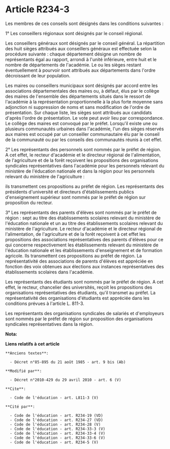 # Article R234-3

Les membres de ces conseils sont désignés dans les conditions suivantes : 

1° Les conseillers régionaux sont désignés par le conseil régional. 

Les conseillers généraux sont désignés par le conseil général. La répartition des huit sièges attribués aux conseillers
généraux est effectuée selon la procédure suivante : chaque département désigne un nombre de représentants égal au rapport,
arrondi à l'unité inférieure, entre huit et le nombre de départements de l'académie. Le ou les sièges restant éventuellement
à pourvoir sont attribués aux départements dans l'ordre décroissant de leur population. 

Les maires ou conseillers municipaux sont désignés par accord entre les associations départementales des maires ou, à défaut,
élus par le collège des maires de l'ensemble des départements situés dans le ressort de l'académie à la représentation
proportionnelle à la plus forte moyenne sans adjonction ni suppression de noms et sans modification de l'ordre de
présentation. Sur chaque liste, les sièges sont attribués aux candidats d'après l'ordre de présentation. Le vote peut avoir
lieu par correspondance. Le collège des maires est convoqué par le préfet. Lorsqu'il existe une ou plusieurs communautés
urbaines dans l'académie, l'un des sièges réservés aux maires est occupé par un conseiller communautaire élu par le conseil
de la communauté ou par les conseils des communautés réunis à cet effet. 

2° Les représentants des personnels sont nommés par le préfet de région. A cet effet, le recteur d'académie et le directeur
régional de l'alimentation, de l'agriculture et de la forêt reçoivent les propositions des organisations syndicales
représentatives dans l'académie pour les personnels relevant du ministère de l'éducation nationale et dans la région pour les
personnels relevant du ministère de l'agriculture : 

ils transmettent ces propositions au préfet de région. Les représentants des présidents d'université et directeurs
d'établissements publics d'enseignement supérieur sont nommés par le préfet de région sur proposition du recteur. 

3° Les représentants des parents d'élèves sont nommés par le préfet de région : sept au titre des établissements scolaires
relevant du ministère de l'éducation nationale et un au titre des établissements scolaires relevant du ministère de
l'agriculture. Le recteur d'académie et le directeur régional de l'alimentation, de l'agriculture et de la forêt reçoivent à
cet effet les propositions des associations représentatives des parents d'élèves pour ce qui concerne respectivement les
établissements relevant du ministère de l'éducation nationale et les établissements d'enseignement et de formation agricole.
Ils transmettent ces propositions au préfet de région. La représentativité des associations de parents d'élèves est appréciée
en fonction des voix obtenues aux élections aux instances représentatives des établissements scolaires dans l'académie. 

Les représentants des étudiants sont nommés par le préfet de région. A cet effet, le recteur, chancelier des universités,
reçoit les propositions des organisations représentatives des étudiants, qu'il transmet au préfet. La représentativité des
organisations d'étudiants est appréciée dans les conditions prévues à l'article L. 811-3. 

Les représentants des organisations syndicales de salariés et d'employeurs sont nommés par le préfet de région sur
proposition des organisations syndicales représentatives dans la région.

**Nota:**



**Liens relatifs à cet article**

	**Anciens textes**:

	  - Décret n°85-895 du 21 août 1985 - art. 9 bis (Ab)

	**Modifié par**:

	  - Décret n°2010-429 du 29 avril 2010 - art. 6 (V)

	**Cite**:

	  - Code de l'éducation - art. L811-3 (V)

	**Cité par**:

	  - Code de l'éducation - art. R234-19 (VD)
	  - Code de l'éducation - art. R234-27 (VD)
	  - Code de l'éducation - art. R234-28 (V)
	  - Code de l'éducation - art. R234-33-3 (V)
	  - Code de l'éducation - art. R234-33-4 (V)
	  - Code de l'éducation - art. R234-33-6 (V)
	  - Code de l'éducation - art. R234-5 (V)

